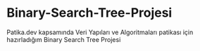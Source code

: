 # Binary-Search-Tree-Projesi
Patika.dev kapsamında Veri Yapıları ve Algoritmaları patikası için hazırladığım Binary Search Tree Projesi
